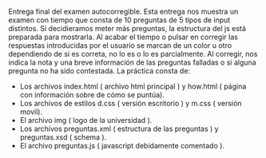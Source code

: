 Entrega final del examen autocorregible.
 Esta entrega nos muestra un examen con tiempo que consta de 10 preguntas de 5 tipos de input distintos. Si decidieramos meter más preguntas, la estructura del js está preparada para mostrarla. Al acabar el tiempo o pulsar en corregir las respuestas introducidas por el usuario se marcan de un color u otro dependiendo de si es correta, no lo es o lo es parcialmente. Al corregir, nos indica la nota y una breve información de las preguntas falladas o si alguna pregunta no ha sido contestada.
  La práctica consta de:
  * Los archivos index.html ( archivo html principal ) y how.html ( página con información sobre de cómo se puntúa).
  * Los archivos de estilos d.css ( versión escritorio ) y m.css ( versión movil).
  * El archivo img ( logo de la universidad ). 
  * Los archivos preguntas.xml ( estructura de las preguntas ) y preguntas.xsd ( schema ).
  * El archivo preguntas.js ( javascript debidamente comentado ).
  
  
